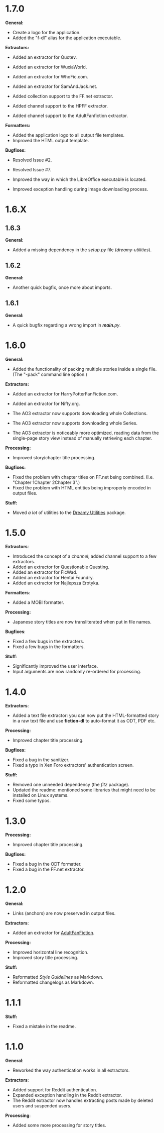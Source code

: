 # 1.7.0

**General:**

- Create a logo for the application.
- Added the "f-dl" alias for the application executable.

**Extractors:**

- Added an extractor for Quotev.
- Added an extractor for WuxiaWorld.
- Added an extractor for WhoFic.com.
- Added an extractor for SamAndJack.net.

- Added collection support to the FF.net extractor.
- Added channel support to the HPFF extractor.
- Added channel support to the AdultFanfiction extractor.

**Formatters:**

- Added the application logo to all output file templates.
- Improved the HTML output template.

**Bugfixes:**

- Resolved Issue #2.
- Resolved Issue #7.

- Improved the way in which the LibreOffice executable is located.
- Improved exception handling during image downloading process.

# 1.6.X

## 1.6.3

**General:**

- Added a missing dependency in the *setup.py* file (*dreamy-utilities*).

## 1.6.2

**General:**

- Another quick bugfix, once more about imports.

## 1.6.1

**General:**

- A quick bugfix regarding a wrong import in *__main__.py*.

# 1.6.0

**General:**

- Added the functionality of packing multiple stories inside a single file. (The "-pack" command line option.)

**Extractors:**

- Added an extractor for HarryPotterFanFiction.com.
- Added an extractor for Nifty.org.

- The AO3 extractor now supports downloading whole Collections.
- The AO3 extractor now supports downloading whole Series.
- The AO3 extractor is noticeably more optimized, reading data from the single-page story view instead of manually retrieving each chapter.

**Processing:**

- Improved story/chapter title processing.

**Bugfixes:**

- Fixed the problem with chapter titles on FF.net being combined. (I.e. "Chapter 1Chapter 2Chapter 3".)
- Fixed the problem with HTML entities being improperly encoded in output files.

**Stuff:**

- Moved *a lot* of utilities to the [Dreamy Utilities](https://github.com/DreamCobbler/dreamy-utilities) package.

# 1.5.0

**Extractors**:

- Introduced the concept of a *channel*; added channel support to a few extractors.
- Added an extractor for Questionable Questing.
- Added an extractor for FicWad.
- Added an extractor for Hentai Foundry.
- Added an extractor for Najlepsza Erotyka.

**Formatters**:

- Added a MOBI formatter.

**Processing:**

- Japanese story titles are now transliterated when put in file names.

**Bugfixes**:

- Fixed a few bugs in the extracters.
- Fixed a few bugs in the formatters.

**Stuff**:

- Significantly improved the user interface.
- Input arguments are now randomly re-ordered for processing.

# 1.4.0

**Extractors**:

- Added a text file extractor: you can now put the HTML-formatted story in a raw text file and use **fiction-dl** to auto-format it as ODT, PDF etc.

**Processing:**

- Improved chapter title processing.

**Bugfixes:**

- Fixed a bug in the sanitizer.
- Fixed a typo in Xen Foro extractors' authentication screen.

**Stuff:**

- Removed one unneeded dependency (the *fitz* package).
- Updated the readme: mentioned some libraries that might need to be installed on Linux systems.
- Fixed some typos.

# 1.3.0

**Processing:**

- Improved chapter title processing.

**Bugfixes:**

- Fixed a bug in the ODT formatter.
- Fixed a bug in the FF.net extractor.

# 1.2.0

**General:**

- Links (anchors) are now preserved in output files.

**Extractors**:

- Added an extractor for [AdultFanFiction](http://www.adult-fanfiction.org/html-index.php).

**Processing:**

- Improved horizontal line recognition.
- Improved story title processing.

**Stuff:**

- Reformatted *Style Guidelines* as Markdown.
- Reformatted changelogs as Markdown.

# 1.1.1

**Stuff:**

- Fixed a mistake in the readme.

# 1.1.0

**General**:

- Reworked the way authentication works in all extractors.

**Extractors**:

- Added support for Reddit authentication.
- Expanded exception handling in the Reddit extractor.
- The Reddit extractor now handles extracting posts made by deleted users and suspended users.

**Processing**:

- Added some more processing for story titles.
